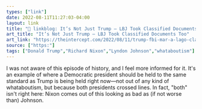```yaml
---
types: ["link"]
date: 2022-08-11T11:27:03-04:00
layout: link
title: "🔗 linkblog: It’s Not Just Trump — LBJ Took Classified Documents Too'"
art_title: "It’s Not Just Trump — LBJ Took Classified Documents Too"
art_link: "https://theintercept.com/2022/08/11/trump-fbi-mar-a-lago-classified-documents-lbj/"
source: ["https:"]
tags: ["Donald Trump","Richard Nixon","Lyndon Johnson","whataboutism"]
---
```

I was not aware of this episode of history, and I feel more informed for it. It's an example of where a Democratic president should be held to the same standard as Trump is being held right now—not out of any kind of whataboutism, but because both presidents crossed lines. In fact, "both" isn't right here: Nixon comes out of this looking as bad as (if not worse than) Johnson.
 
